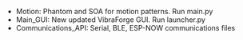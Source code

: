 - Motion: Phantom and SOA for motion patterns. Run main.py
- Main_GUI: New updated VibraForge GUI. Run launcher.py
- Communications_API: Serial, BLE, ESP-NOW communications files
